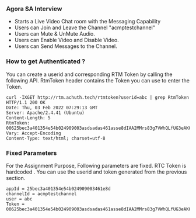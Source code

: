### Agora SA Interview 
- Starts a Live Video Chat room with the Messaging Capability
- Users can Join and Leave the Channel "acmptestchannel" 
- Users can Mute & UnMute Audio. 
- Users can Enable Video and Disable Video.
- Users can Send Messages to the Channel.

### How to get Authenticated ?
You can create a userid and corresponding RTM Token by calling the following API. RtmToken header contains the Token you can use to enter the Token.
```
curl -IXGET http://rtm.achuth.tech/rtmtoken?userid=abc | grep RtmToken
HTTP/1.1 200 OK
Date: Thu, 03 Feb 2022 07:29:13 GMT
Server: Apache/2.4.41 (Ubuntu)
Content-Length: 5
RtmToken: 00625bec3a401354e54b024909003asdsadas461asse8dIAA2MMrs83g7VWhQLfUG3eAKQnXtTn64M1ASyU78VUIS2sJBJDUAAAAAEACHSecBydX8YQEA6APJ1fxh
Vary: Accept-Encoding
Content-Type: text/html; charset=utf-8
```

### Fixed Parameters
For the Assignment Purpose, Following parameters are fixed. RTC Token is hardcoded . You can use the userid and token generated from the previous section.
```
appId = 25bec3a401354e54b024909003461e8d
channelId = acmptestchannel
user = abc
Token = 00625bec3a401354e54b024909003asdsadas461asse8dIAA2MMrs83g7VWhQLfUG3eAKQnXtTn64M1ASyU78VUIS2sJBJDUAAAAAEACHSecBydX8YQEA6APJ1fxh
```





